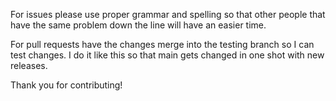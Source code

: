 For issues please use proper grammar and spelling so that other people that have the same problem down the line will have an easier time.

For pull requests have the changes merge into the testing branch so I can test changes. I do it like this so that main gets changed in one shot with new releases.

Thank you for contributing!
